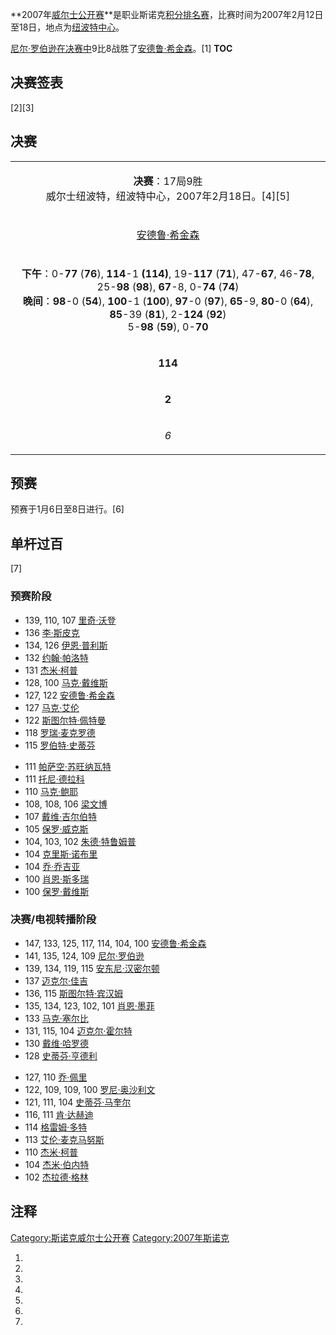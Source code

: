 **2007年[威尔士公开赛](../Page/斯诺克威尔士公开赛.md "wikilink")**是职业斯诺克[积分排名赛](https://zh.wikipedia.org/wiki/斯诺克世界排名 "wikilink")，比赛时间为2007年2月12日至18日，地点为[纽波特中心](https://zh.wikipedia.org/wiki/纽波特中心 "wikilink")。

[尼尔·罗伯逊在决赛中](https://zh.wikipedia.org/wiki/尼尔·罗伯逊 "wikilink")9比8战胜了[安德鲁·希金森](https://zh.wikipedia.org/wiki/安德鲁·希金森 "wikilink")。\[1\] __TOC__

## 决赛签表

\[2\]\[3\]

## 决赛

<table>
<tbody>
<tr class="odd">
<td style="text-align: center;"><p><strong>决赛</strong>：17局9胜<br />
威尔士纽波特，纽波特中心，2007年2月18日。[4][5]</p></td>
</tr>
<tr class="even">
<td style="text-align: center;"><p><a href="https://zh.wikipedia.org/wiki/安德鲁·希金森" title="wikilink">安德鲁·希金森</a><br />
</p></td>
</tr>
<tr class="odd">
<td style="text-align: center;"><p><strong>下午</strong>：0-<strong>77</strong> (<strong>76</strong>), <strong>114</strong>-1 <strong>(114)</strong>, 19-<strong>117</strong> (<strong>71</strong>), 47-<strong>67</strong>, 46-<strong>78</strong>, 25-<strong>98</strong> (<strong>98</strong>), <strong>67</strong>-8, 0-<strong>74</strong> (<strong>74</strong>)<br />
<strong>晚间</strong>：<strong>98</strong>-0 (<strong>54</strong>), <strong>100</strong>-1 (<strong>100</strong>), <strong>97</strong>-0 (<strong>97</strong>), <strong>65</strong>-9, <strong>80</strong>-0 (<strong>64</strong>), <strong>85</strong>-39 (<strong>81</strong>), 2-<strong>124</strong> (<strong>92</strong>)<br />
5-<strong>98</strong> (<strong>59</strong>), 0-<strong>70</strong></p></td>
</tr>
<tr class="even">
<td style="text-align: center;"><p><strong>114</strong></p></td>
</tr>
<tr class="odd">
<td style="text-align: center;"><p><strong>2</strong></p></td>
</tr>
<tr class="even">
<td style="text-align: center;"><p><em>6</em></p></td>
</tr>
</tbody>
</table>

## 预赛

预赛于1月6日至8日进行。\[6\]

## 单杆过百

\[7\]

### 预赛阶段

  - 139, 110, 107 [里奇·沃登](https://zh.wikipedia.org/wiki/里奇·沃登 "wikilink")
  - 136 [李·斯皮克](https://zh.wikipedia.org/wiki/李·斯皮克 "wikilink")
  - 134, 126 [伊恩·普利斯](https://zh.wikipedia.org/wiki/伊恩·普利斯 "wikilink")
  - 132 [约翰·帕洛特](https://zh.wikipedia.org/wiki/约翰·帕洛特 "wikilink")
  - 131 [杰米·柯普](https://zh.wikipedia.org/wiki/杰米·柯普 "wikilink")
  - 128, 100 [马克·戴维斯](https://zh.wikipedia.org/wiki/马克·戴维斯 "wikilink")
  - 127, 122 [安德鲁·希金森](https://zh.wikipedia.org/wiki/安德鲁·希金森 "wikilink")
  - 127 [马克·艾伦](https://zh.wikipedia.org/wiki/马克·艾伦 "wikilink")
  - 122 [斯图尔特·佩特曼](https://zh.wikipedia.org/wiki/斯图尔特·佩特曼 "wikilink")
  - 118 [罗瑞·麦克罗德](https://zh.wikipedia.org/wiki/罗瑞·麦克罗德 "wikilink")
  - 115 [罗伯特·史蒂芬](https://zh.wikipedia.org/wiki/罗伯特·史蒂芬 "wikilink")

<!-- end list -->

  - 111 [帕萨空·苏旺纳瓦特](https://zh.wikipedia.org/wiki/帕萨空·苏旺纳瓦特 "wikilink")
  - 111 [托尼·德拉科](https://zh.wikipedia.org/wiki/托尼·德拉科 "wikilink")
  - 110 [马克·鲍耶](https://zh.wikipedia.org/wiki/马克·鲍耶 "wikilink")
  - 108, 108, 106 [梁文博](../Page/梁文博.md "wikilink")
  - 107 [戴维·吉尔伯特](https://zh.wikipedia.org/wiki/戴维·吉尔伯特 "wikilink")
  - 105 [保罗·威克斯](https://zh.wikipedia.org/wiki/保罗·威克斯 "wikilink")
  - 104, 103, 102 [朱德·特鲁姆普](https://zh.wikipedia.org/wiki/朱德·特鲁姆普 "wikilink")
  - 104 [克里斯·诺布里](https://zh.wikipedia.org/wiki/克里斯·诺布里 "wikilink")
  - 104 [乔·乔吉亚](https://zh.wikipedia.org/wiki/乔·乔吉亚 "wikilink")
  - 100 [肖恩·斯多瑞](https://zh.wikipedia.org/wiki/肖恩·斯多瑞 "wikilink")
  - 100 [保罗·戴维斯](../Page/保罗·戴维斯.md "wikilink")

### 决赛/电视转播阶段

  - 147, 133, 125, 117, 114, 104, 100 [安德鲁·希金森](https://zh.wikipedia.org/wiki/安德鲁·希金森 "wikilink")
  - 141, 135, 124, 109 [尼尔·罗伯逊](https://zh.wikipedia.org/wiki/尼尔·罗伯逊 "wikilink")
  - 139, 134, 119, 115 [安东尼·汉密尔顿](https://zh.wikipedia.org/wiki/安东尼·汉密尔顿 "wikilink")
  - 137 [迈克尔·佳吉](https://zh.wikipedia.org/wiki/迈克尔·佳吉 "wikilink")
  - 136, 115 [斯图尔特·宾汉姆](https://zh.wikipedia.org/wiki/斯图尔特·宾汉姆 "wikilink")
  - 135, 134, 123, 102, 101 [肖恩·墨菲](../Page/肖恩·墨菲.md "wikilink")
  - 133 [马克·塞尔比](../Page/马克·塞尔比.md "wikilink")
  - 131, 115, 104 [迈克尔·霍尔特](https://zh.wikipedia.org/wiki/迈克尔·霍尔特 "wikilink")
  - 130 [戴维·哈罗德](https://zh.wikipedia.org/wiki/戴维·哈罗德 "wikilink")
  - 128 [史蒂芬·亨德利](https://zh.wikipedia.org/wiki/史蒂芬·亨德利 "wikilink")

<!-- end list -->

  - 127, 110 [乔·佩里](https://zh.wikipedia.org/wiki/乔·佩里 "wikilink")
  - 122, 109, 109, 100 [罗尼·奥沙利文](../Page/罗尼·奥沙利文.md "wikilink")
  - 121, 111, 104 [史蒂芬·马奎尔](https://zh.wikipedia.org/wiki/史蒂芬·马奎尔 "wikilink")
  - 116, 111 [肯·达赫迪](https://zh.wikipedia.org/wiki/肯·达赫迪 "wikilink")
  - 114 [格雷姆·多特](https://zh.wikipedia.org/wiki/格雷姆·多特 "wikilink")
  - 113 [艾伦·麦克马努斯](https://zh.wikipedia.org/wiki/艾伦·麦克马努斯 "wikilink")
  - 110 [杰米·柯普](https://zh.wikipedia.org/wiki/杰米·柯普 "wikilink")
  - 104 [杰米·伯内特](https://zh.wikipedia.org/wiki/杰米·伯内特 "wikilink")
  - 102 [杰拉德·格林](../Page/杰拉德·格林.md "wikilink")

## 注释

[Category:斯诺克威尔士公开赛](https://zh.wikipedia.org/wiki/Category:斯诺克威尔士公开赛 "wikilink") [Category:2007年斯诺克](https://zh.wikipedia.org/wiki/Category:2007年斯诺克 "wikilink")

1.

2.

3.

4.
5.
6.
7.